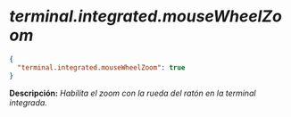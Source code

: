 <!-- Autor: Daniel Benjamin Perez Morales -->
<!-- GitHub: https://github.com/D4nitrix13 -->
<!-- GitLab: https://gitlab.com/D4nitrix13 -->
<!-- Correo electrónico: danielperezdev@proton.me -->

# ***terminal.integrated.mouseWheelZoom***

```json
{
  "terminal.integrated.mouseWheelZoom": true
}
```

**Descripción:** *Habilita el zoom con la rueda del ratón en la terminal integrada.*
